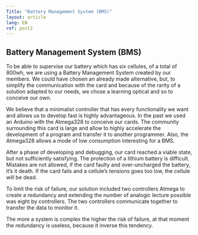 ```yaml
---
Title: "Battery Management System (BMS)"
layout: article
lang: EN 
ref: post2
---
```


## Battery Management System (BMS)

To be able to supervise our battery which has six cellules, of a total of 800wh, we are using a Battery Management System created by our members. We could have chosen an already made alternative, but, to simplify the communication with the card and because of the rarity of a solution adapted to our needs, we chose a learning optical and so to conceive our own.

We believe that a minimalist controller that has every functionality we want and allows us to develop fast is highly advantageous. In the past we used an Arduino with the Atmega328 to conceive our cards. The community surrounding this card is large and allow to highly accelerate the development of a program and transfer it to another programmer. Also, the Atmega328 allows a mode of low consumption interesting for a BMS.

After a phase of developing and debugging, our card reached a viable state, but not sufficiently satisfying. The protection of a lithium battery is difficult. Mistakes are not allowed, if the card faulty and over-uncharged the battery, it’s it death. If the card fails and a cellule’s tensions goes too low, the cellule will be dead.

To limit the risk of failure, our solution included two controllers Atmega to create a redundancy and extending the number of analogic lecture possible was eight by controllers. The two controllers communicate together to transfer the data to monitor it.

The more a system is complex the higher the risk of failure, at that moment the redundancy is useless, because it inverse this tendency.
